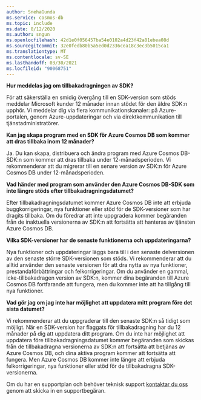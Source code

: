 ```yaml
---
author: SnehaGunda
ms.service: cosmos-db
ms.topic: include
ms.date: 8/12/2020
ms.author: sngun
ms.openlocfilehash: 42d1e0f056457ba54e0102a4d23f42a81ebea08d
ms.sourcegitcommit: 32e0fedb80b5a5ed0d2336cea18c3ec3b5015ca1
ms.translationtype: MT
ms.contentlocale: sv-SE
ms.lasthandoff: 03/30/2021
ms.locfileid: "90068751"
---
```

**Hur meddelas jag om tillbakadragningen av SDK?**

För att säkerställa en smidig övergång till en SDK-version som stöds meddelar Microsoft kunder 12 månader innan stödet för den äldre SDK:n upphör. Vi meddelar dig via flera kommunikationskanaler: på Azure-portalen, genom Azure-uppdateringar och via direktkommunikation till tjänstadministratörer.

**Kan jag skapa program med en SDK för Azure Cosmos DB som kommer att dras tillbaka inom 12 månader?** 

Ja. Du kan skapa, distribuera och ändra program med Azure Cosmos DB-SDK:n som kommer att dras tillbaka under 12-månadsperioden. Vi rekommenderar att du migrerar till en senare version av SDK:n för Azure Cosmos DB under 12-månadsperioden. 

**Vad händer med program som använder den Azure Cosmos DB-SDK som inte längre stöds efter tillbakadragningsdatumet?** 

Efter tillbakadragningsdatumet kommer Azure Cosmos DB inte att erbjuda buggkorrigeringar, nya funktioner eller stöd för de SDK-versioner som har dragits tillbaka. Om du föredrar att inte uppgradera kommer begäranden från de inaktuella versionerna av SDK:n att fortsätta att hanteras av tjänsten Azure Cosmos DB. 

**Vilka SDK-versioner har de senaste funktionerna och uppdateringarna?**

Nya funktioner och uppdateringar läggs bara till i den senaste delversionen av den senaste större SDK-versionen som stöds. Vi rekommenderar att du alltid använder den senaste versionen för att dra nytta av nya funktioner, prestandaförbättringar och felkorrigeringar. Om du använder en gammal, icke-tillbakadragen version av SDK:n, kommer dina begäranden till Azure Cosmos DB fortfarande att fungera, men du kommer inte att ha tillgång till nya funktioner.  

**Vad gör jag om jag inte har möjlighet att uppdatera mitt program före det sista datumet?**

Vi rekommenderar att du uppgraderar till den senaste SDK:n så tidigt som möjligt. När en SDK-version har flaggats för tillbakadragning har du 12 månader på dig att uppdatera ditt program. Om du inte har möjlighet att uppdatera före tillbakadragningsdatumet kommer begäranden som skickas från de tillbakadragna versionerna av SDK:n att fortsätta att betjänas av Azure Cosmos DB, och dina aktiva program kommer att fortsätta att fungera. Men Azure Cosmos DB kommer inte längre att erbjuda felkorrigeringar, nya funktioner eller stöd för de tillbakadragna SDK-versionerna. 

Om du har en supportplan och behöver teknisk support [kontaktar du oss](https://portal.azure.com/#blade/Microsoft_Azure_Support/HelpAndSupportBlade/overview) genom att skicka in en supportbegäran.
    


